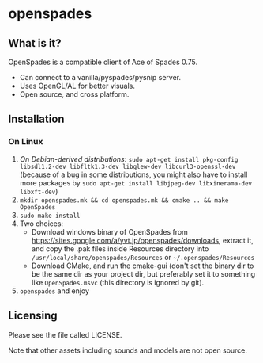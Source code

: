 openspades
====================================================================================================

What is it?
----------------------------------------------------------------------------------------------------

OpenSpades is a compatible client of Ace of Spades 0.75.

* Can connect to a vanilla/pyspades/pysnip server.
* Uses OpenGL/AL for better visuals.
* Open source, and cross platform.

Installation
----------------------------------------------------------------------------------------------------

### On Linux

1. *On Debian-derived distributions*: ```sudo apt-get install pkg-config libsdl1.2-dev
   libfltk1.3-dev libglew-dev libcurl3-openssl-dev``` (because of a bug in some distributions, you
   might also have to install more packages by ```sudo apt-get install libjpeg-dev libxinerama-dev
   libxft-dev```)
2. ```mkdir openspades.mk && cd openspades.mk && cmake .. && make OpenSpades```
3. ```sudo make install```
4. Two choices:
    - Download windows binary of OpenSpades from
      https://sites.google.com/a/yvt.jp/openspades/downloads, extract it, and copy the .pak files
      inside Resources directory into `/usr/local/share/openspades/Resources` or
      `~/.openspades/Resources`
    - Download CMake, and run the cmake-gui (don't set the binary dir to be the same dir as your
      project dir, but preferably set it to something like `OpenSpades.msvc` (this directory is
      ignored by git).
5. ```openspades``` and enjoy

Licensing
----------------------------------------------------------------------------------------------------
Please see the file called LICENSE.

Note that other assets including sounds and models are not open source.
